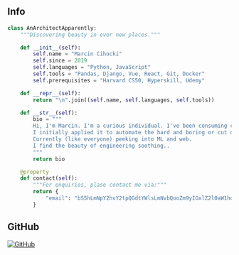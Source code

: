 ## Info
```python
class AnArchitectApparently:
    """Discovering beauty in ever new places."""

    def __init__(self):
        self.name = "Marcin Cihocki"
        self.since = 2019
        self.languages = "Python, JavaScript"
        self.tools = "Pandas, Django, Vue, React, Git, Docker"
        self.prerequisites = "Harvard CS50, Hyperskill, Udemy"

    def __repr__(self):
        return "\n".join((self.name, self.languages, self.tools))

    def __str__(self):
        bio = """
        Hi, I'm Marcin. I'm a curious individual. I've been consuming code for a few years.
        I initially applied it to automate the hard and boring or cut design & construction related corners.
        Currently (like everyone) peeking into ML and web. 
        I find the beauty of engineering soothing..
        """
        return bio

    @property
    def contact(self):
        """For enquiries, plase contact me via:"""
        return {
            "email": "bS5hLmNpY2hvY2tpQGdtYWlsLmNvbQooZm9yIGxlZ2l0aW1hdGUgcHVycG9zZXMgb25seSk="
        }
```

## GitHub

<a href="https://github.com/cinkovic">
  <img align="center" src="https://github-readme-stats.vercel.app/api?username=cinkovic&show_icons=true&line_height=27&count_private=true&theme=radical&hide=contribs" alt="GitHub" />
</a>

